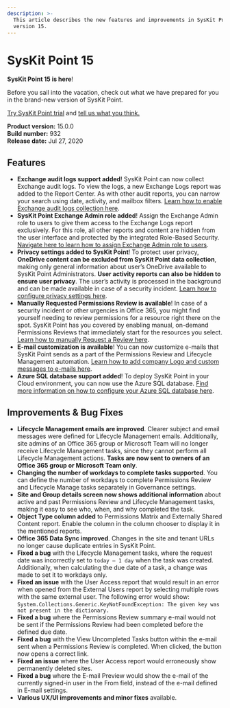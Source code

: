 ```yaml
---
description: >-
  This article describes the new features and improvements in SysKit Point
  version 15.
---
```


# SysKit Point 15

**SysKit Point 15 is here**!

Before you sail into the vacation, check out what we have prepared for you in the brand-new version of SysKit Point.

[Try SysKit Point trial](https://www.syskit.com/products/point/request-a-free-trial/) and [tell us what you think.](https://www.syskit.com/company/contact-us/)

**Product version:** 15.0.0  
**Build number:** 932  
**Release date:** Jul 27, 2020

## Features

* **Exchange audit logs support added**! SysKit Point can now collect Exchange audit logs. To view the logs, a new Exchange Logs report was added to the Report Center. As with other audit reports, you can narrow your search using date, activity, and mailbox filters. [Learn how to enable Exchange audit logs collection here](../installation-and-configuration/customize-audit-logs-collection.md#exchange-logs).
* **SysKit Point Exchange Admin role added**! Assign the Exchange Admin role to users to give them access to the Exchange Logs report exclusively. For this role, all other reports and content are hidden from the user interface and protected by the integrated Role-Based Security. [Navigate here to learn how to assign Exchange Admin role to users](../installation-and-configuration/enable-role-based-access.md#enterprise-license).
* **Privacy settings added to SysKit Point**! To protect user privacy, **OneDrive content can be excluded from SysKit Point data collection**, making only general information about user’s OneDrive available to SysKit Point Administrators. **User activity reports can also be hidden to ensure user privacy**. The user’s activity is processed in the background and can be made available in case of a security incident. [Learn how to configure privacy settings here](https://github.com/SysKitTeam/docs-point/tree/6713516f971220e326f929bcd4f13d814993cb08/installation-and-configuration/deploy-on-premises/configure-syskit-point-on-premises/README.md#connect-to-office-365).
* **Manually Requested Permissions Review is available**! In case of a security incident or other urgencies in Office 365, you might find yourself needing to review permissions for a resource right there on the spot. SysKit Point has you covered by enabling manual, on-demand Permissions Reviews that immediately start for the resources you select. [Learn how to manually Request a Review here](../common-tasks/manually-request-permissions-review.md).
* **E-mail customization is available**! You can now customize e-mails that SysKit Point sends as a part of the Permissions Review and Lifecycle Management automation. [Learn how to add company Logo and custom messages to e-mails here](../installation-and-configuration/customize-emails.md).
* **Azure SQL database support added**! To deploy SysKit Point in your Cloud environment, you can now use the Azure SQL database. [Find more information on how to configure your Azure SQL database here](../installation-and-configuration/deploy-to-azure/prerequisites/create-azure-sql-database.md).

## Improvements & Bug Fixes

* **Lifecycle Management emails are improved**. Clearer subject and email messages were defined for Lifecycle Management emails. Additionally, site admins of an Office 365 group or Microsoft Team will no longer receive Lifecycle Management tasks, since they cannot perform all Lifecycle Management actions. **Tasks are now sent to owners of an Office 365 group or Microsoft Team only**.
* **Changing the number of workdays to complete tasks supported**. You can define the number of workdays to complete Permissions Review and Lifecycle Manage tasks separately in Governance settings.
* **Site and Group details screen now shows additional information** about active and past Permissions Review and Lifecycle Management tasks, making it easy to see who, when, and why completed the task.
* **Object Type column added** to Permissions Matrix and Externally Shared Content report. Enable the column in the column chooser to display it in the mentioned reports.
* **Office 365 Data Sync improved**. Changes in the site and tenant URLs no longer cause duplicate entries in SysKit Point.
* **Fixed a bug** with the Lifecycle Management tasks, where the request date was incorrectly set to `today – 1 day` when the task was created. Additionally, when calculating the due date of a task, a change was made to set it to workdays only.
* **Fixed an issue** with the User Access report that would result in an error when opened from the External Users report by selecting multiple rows with the same external user. The following error would show: `System.Collections.Generic.KeyNotFoundException: The given key was not present in the dictionary.`
* **Fixed a bug** where the Permissions Review summary e-mail would not be sent if the Permissions Review had been completed before the defined due date.
* **Fixed a bug** with the View Uncompleted Tasks button within the e-mail sent when a Permissions Review is completed. When clicked, the button now opens a correct link.
* **Fixed an issue** where the User Access report would erroneously show permanently deleted sites.
* **Fixed a bug** where the E-mail Preview would show the e-mail of the currently signed-in user in the From field, instead of the e-mail defined in E-mail settings.
* **Various UX/UI improvements and minor fixes** available.

